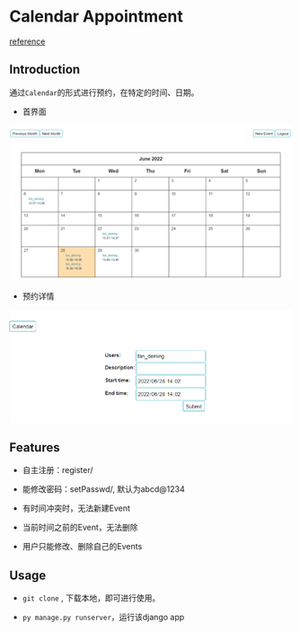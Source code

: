 # Calendar Appointment

[reference](https://github.com/huiwenhw/django-calendar)


## Introduction

通过`Calendar`的形式进行预约，在特定的时间、日期。

+ 首界面

<img src="./figures/fig1.png">

+ 预约详情

<img src="./figures/fig2.png">

## Features

+ 自主注册：register/

+ 能修改密码：setPasswd/, 默认为abcd@1234

+ 有时间冲突时，无法新建Event

+ 当前时间之前的Event，无法删除

+ 用户只能修改、删除自己的Events


## Usage

+ `git clone` , 下载本地，即可进行使用。

+ `py manage.py runserver`，运行该django app
